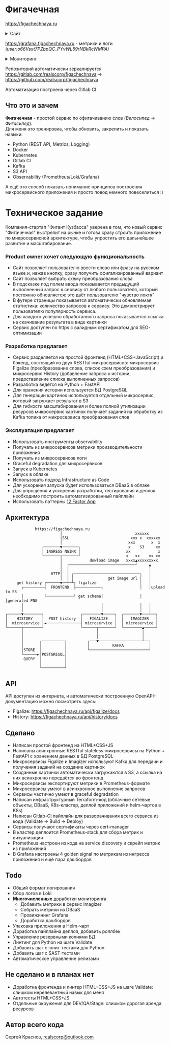 # Фигачечная
https://figachechnaya.ru

<details>
  <summary>Сайт</summary>
  ![скриншот](https://figachechnaya.hb.bizmrg.com/front.gif)
</details>

https://grafana.figachechnaya.ru - метрики и логи *(user:o66Vsxt7PZbpQC_PYvWL59rNBkRcWMPA)*

<details>
  <summary>Мониторинг</summary>
  Под нагрузочным тестированием через Jmeter
  ![скриншот](https://figachechnaya.hb.bizmrg.com/grafana2.png)
  ![скриншот](https://figachechnaya.hb.bizmrg.com/grafana3.png)
</details>

Репозиторий автоматически зеркалируется https://gitlab.com/realscorp/figachechnaya -> https://github.com/realscorp/figachechnaya  
  
Автоматизация построена через Gitlab CI
## Что это и зачем
**Фигачечная** - простой сервис по офигачиванию слов (*Велосипед -> Фигасипед*).  
Для меня это тренировка, чтобы обновить, закрепить и показать навыки:
- Python (REST API, Metrics, Logging)
- Docker
- Kubernetes
- Gitlab CI
- Kafka
- S3 API
- Observability (Prometheus/Loki/Grafana)  

А ещё это способ показать понимание принципов построения микросервисного приложения и просто повод немного повеселиться :)
# Техническое задание
Компания-стартап "Фигант Кузбасса" уверена в том, что новый сервис "Фигачечная" выстрелит на рынке и готова сразу строить приложение по микросервисной архитектуре, чтобы упростить его дальнейшее развитие и масштабирование.
### Product owner хочет следующую функциональность
- Сайт позволяет пользователю ввести слово или фразу на русском языке и, нажав кнопку, сразу получить офигализированный вариант
- Сайт позволяет выбрать схему преобразования слова
- В подсказке под полем ввода показывается предыдущий выполненный запрос к сервису от любого пользователя, который постоянно обновляется: это даёт пользователю "чувство локтя"
- В футере страницы показывается автоматически обновляемая статистика: количество запросов к сервису. Это демонстрирует пользователю популярность сервиса.
- Для каждого успешно обработанного запроса показывается ссылка на скачивание результата в виде картинки
- Сервис доступен по https с валидным сертификатом для SEO-оптимизации
### Разработка предлагает
- Сервис разделяется на простой фронтенд (HTML+CSS+JavaScript) и бэкенд, состоящий из двух RESTful-микросервисов: микросервис Figalize (преобразование слова, список схем преобразования) и микросервис History (добавление запроса к истории, предоставление списка выполненных запросов)
- Разработка ведётся на Python + FastAPI
- Для хранения истории используется БД PostgreSQL
- Для генерации картинок используется отдельный микросервис, который загружает результат в S3
- Для гибкости масштабирования и более полной утилизации ресурсов микросервис картинок получает задания на обработку из Kafka топика от микросервиса преобразования слов
### Эксплуатация предлагает
- Использовать инструменты observability
- Получать из микросервисов метрики производительности приложения
- Получать из микросервисов логи
- Graceful degradation для микросервисов
- Запуск в Kubernetes
- Запуск в облаке
- Использовать подход Infrastructure as Code
- Для ускорения запуска будет использоваться DBaaS в облаке
- Для упрощения и ускорения разработки, тестирования и деплоя необходимо построить автоматизированный пайплайн
- Использовать паттерны [12 Factor App](https://12factor.net/)
## Архитектура
                 https://figachechnaya.ru
                            │                                xxxxxx
                            │SSL                           xxx x  xxxxxx
                            │                             xxx       x  x
                    ┌───────▼───────┐                     x    S3     xx
                    │ INGRESS NGINX │                    xx            x
                    └───────┬───────┘                    x   xx    xx xx
                            │            dowload image   xxxx▲xxxxxxxxx
                            │  ┌─────────────────────────────┘     ▲
                            │  │                                   │
                        HTTP│  │ ┌─────────────────────────────┐   │
                            │  │ │               get image url │   │
         get history ┌──────▼──┴─┴┐ figalize                   │   │
           ┌─────────┤  FRONTEND  ├───────────┐                │   │upload to S3
           │         └────────────┘ get schema│                │   │generated PNG
           │                                  │                │   │
           │                                  │                │   │
    ┌──────▼────────┐                ┌────────▼─────┐  ┌───────▼───┴──┐
    │    HISTORY    │  POST history  │   FIGALIZE   │  │   IMAGIZER   │
    │  microservice │◄───────────────┤ microservice │  │ microservice │
    └──────┬────────┘                └──────┬───────┘  └────────▲─────┘
           │                                │                   │
           │                                │                   │
           │       ┌──────────┐         ┌───▼───────────────────┴──┐
           │       │          │         │          KAFKA           │
           │STORE  │          │         └──────────────────────────┘
           └──────►│POSTGRESQL│
            QUERY  │          │
                   │          │
                   └──────────┘

## API
API доступен из интернета, и автоматически построенную OpenAPI-документацию можно посмотреть здесь:
- Figalize: https://figachechnaya.ru/api/figalize/docs
- History: https://figachechnaya.ru/api/history/docs
## Сделано
- Написан простой фронтенд на HTML+CSS+JS
- Написаны асинхронные RESTful stateless-микросервисы на Python + FastAPI с хранением данных в БД PostgreSQL
- Микросервисы Figalize и Imagizer используют Kafka для передачи и получения заданий на создание картинок
- Созданные картинки автоматически загружаются в S3, а ссылка на них асинхронно передаётся во фронтенд
- Микросервисы экспортируют метрики в Prometheus-формате
- Микросервисы умеют в асинхронное выполнение запросов
- Сервисы частично умеют в graceful degradation
- Написан инфраструктурный Terraform-код (облачные сетевые объекты, DBaaS, K8s-кластер, деплой приложений и helm-чартов в K8s)
- Написан Gitlab-CI пайплайн для разворачивания всего сервиса из кода (Validate -> Build -> Deploy)
- Сервисы получают сертификаты через cert-manager
- В кластер деплоится Prometheus-stack для сбора метрик и визуализации
- Prometheus настроен из кода на service discovery и скрейп метрик из приложений
- В Grafana настроены 4 golden signal по метрикам из ингресса приложения и ещё пара дашбордов
## Todo
- Общий формат логирования
- Сбор логов в Loki
- **Многочисленные** доработки мониторинга
  - Добавить метрики в сервис Imagizer
  - Собрать метрики из DBaaS
  - Провижининг Grafana
  - Доработка дашбордов
- Упаковка приложения в Helm-чарт
- Доработка пайплайна деплоя, добавить роллбек
- Управление резервными копиями БД
- Линтинг для Python на шаге Validate
- Добавить шаг с юнит-тестами для Python
- Добавить шаг с SAST-тестами
- Автоматическое управление релизами

## Не сделано и в планах нет
- Доработка фронтенда и линтер HTML+CSS+JS на шаге Validate: слишком нерелевантный навык для меня
- Автотесты HTML+CSS+JS
- Отдельные окружения для DEV/QA/Stage: слишком дорогая аренда ресурсов
## Автор всего кода
Сергей Краснов, realscorp@outlook.com